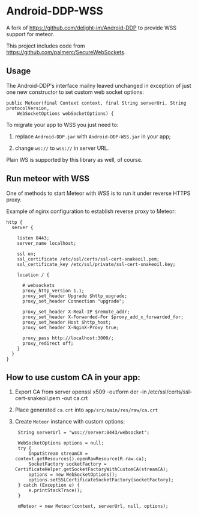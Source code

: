 # Android-DDP-WSS
A fork of https://github.com/delight-im/Android-DDP to provide WSS support for meteor.

This project includes code from https://github.com/palmerc/SecureWebSockets.

## Usage

The Android-DDP's interface mailny leaved unchanged in exception of just one new constructor to set custom web socket options:

  	public Meteor(final Context context, final String serverUri, String protocolVersion, 
  	    WebSocketOptions webSocketOptions) {


To migrate your app to WSS you just need to:
  
  1. replace `Android-DDP.jar` with `Android-DDP-WSS.jar` in your app;
  
  2. change `ws://` to `wss://` in server URL.
  
Plain WS is supported by this library as well, of course.

## Run meteor with WSS

One of methods to start Meteor with WSS is to run it under reverse HTTPS proxy.

Example of nginx configuration to establish reverse proxy to Meteor:


    http {
      server {
      
        listen 8443;
        server_name localhost;
        
        ssl on;
        ssl_certificate /etc/ssl/certs/ssl-cert-snakeoil.pem;
        ssl_certificate_key /etc/ssl/private/ssl-cert-snakeoil.key;
        
        location / {
        
          # websockets
          proxy_http_version 1.1;
          proxy_set_header Upgrade $http_upgrade;
          proxy_set_header Connection "upgrade";
          
          proxy_set_header X-Real-IP $remote_addr;
          proxy_set_header X-Forwarded-For $proxy_add_x_forwarded_for;
          proxy_set_header Host $http_host;
          proxy_set_header X-NginX-Proxy true;
          
          proxy_pass http://localhost:3000/;
          proxy_redirect off;
        }
      }
    }


## How to use custom CA in your app:

1. Export CA from server
    openssl x509 -outform der -in /etc/ssl/certs/ssl-cert-snakeoil.pem -out ca.crt

2. Place generated `ca.crt` into `app/src/main/res/raw/ca.crt`

3. Create `Meteor` instance with custom options:

        String serverUrl = "wss://server:8443/websocket";
        
        WebSocketOptions options = null;
        try {
            InputStream streamCA = context.getResources().openRawResource(R.raw.ca);
            SocketFactory socketFactory = CertificateHelper.getSocketFactoryWithCustomCA(streamCA);
            options = new WebSocketOptions();
            options.setSSLCertificateSocketFactory(socketFactory);
        } catch (Exception e) {
            e.printStackTrace();
        }

        mMeteor = new Meteor(context, serverUrl, null, options);
